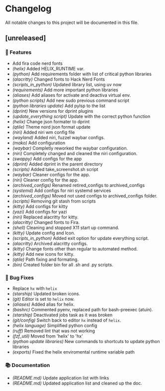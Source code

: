 # Changelog

All notable changes to this project will be documented in this file.

## [unreleased]

### 󰩉 Features

- Add fira code nerd fonts
- _(helix)_ Added HELIX_RUNTIME var.
- _(python)_ Add requirements folder with list of critical python libraries
- _(alacritty)_ Changed fonts to Hack Nerd Fonts
- _(scripts_in_python)_ Updated library list, using uv now
- _(requirements)_ Add more important python libraries
- _(aliases)_ Add aliases for activate and deactiva virtual env.
- _(python scripts)_ Add new sudo previous command script
- _(python libraries update)_ Add pylsp to the list
- _(dprint)_ New versions for dprint plugins
- _(update_everything script)_ Update with the correct python function
- _(helix)_ Change json formater to dprint
- _(qtile)_ Theme nord json format update
- _(niri)_ Added niri wm config file
- _(wayland)_ Added niri, fuzzel waybar configs.
- _(mako)_ Add configuration
- _(waybar)_ Completly reworked the waybar configuration.
- _(niri)_ Completely changed and cleaned the niri configuration.
- _(swappy)_ Add configs for the app
- _(dprint)_ Added dprint in the parent directory
- _(scripts)_ Added take_screenshot.sh script
- _(waybar)_ Cleaner configs for the app.
- _(niri)_ Cleaner config for the app.
- _(archived_configs)_ Renamed retired_configs to archived_configs
- _(systemd)_ Add configs for niri systemd services
- _(archived_configs)_ Moved not used configs to archived_configs folder.
- _(scripts)_ Removing git stash from scripts
- _(kitty)_ Add configs for kitty
- _(yazi)_ Add configs for yazi
- _(niri)_ Replaced alacritty for kitty.
- _(alacritty)_ Changed fonts to Fira.
- _(shell)_ Cleaning and stopped X11 start up command.
- _(kitty)_ Update config and lcon.
- _(scripts_in_python)_ Added exit option for update everything script.
- _(alacritty)_ Archived alacritty configs.
- _(kitty)_ Change fonts other than regular to automated method.
- _(kitty)_ Add new icons for kitty.
- _(qtile)_ Path fixing and formating.
- _(bin)_ Created folder bin for all .sh and .py scripts.

###  Bug Fixes

- Replace `hx` with `helix`
- _(starship)_ Updated broken icons.
- _(git)_ Editor is set to `helix` now.
- _(aliases)_ Added alias for helix.
- _(bashrc)_ Commented pyenv, replaced path for bash-preexec (atuin).
- _(starship)_ Deactivated jobs task as it was broken
- _(git/config)_ Switch back to editor `hx` instead of `helix`.
- _(helix language)_ Simplified python config
- _(ruff)_ Removed lint that was not working
- _(fzf_util)_ Moved from 'helix' to 'hx'
- _(python update libraries)_ New commands to shortcuts to update python libraries
- _(exports)_ Fixed the helix enviromental runtime variable path

### 📚 Documentation

- _(README.md)_ Update application list with links
- _(README.md)_ Updated application list and cleaned up the doc.

<!-- generated by git-cliff -->
